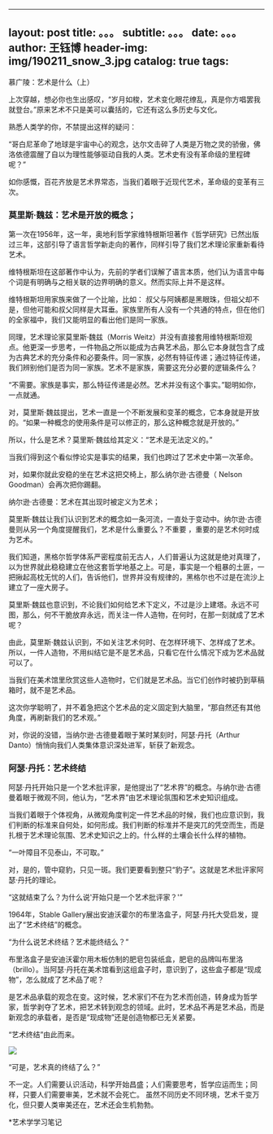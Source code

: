  --- 
 layout:     post 
 title:      。。。 
 subtitle:   。。。
 date:       。。。
 author:     王钰博 
 header-img: img/190211_snow_3.jpg 
 catalog: true 
 tags: 
 --- 
慕广陵：艺术是什么（上）  

上次穿越，想必你也生出感叹，“岁月如梭，艺术变化眼花缭乱，真是你方唱罢我就登台。”原来艺术不只是美可以囊括的，它还有这么多历史与文化。

熟悉人类学的你，不禁提出这样的疑问：

“哥白尼革命了地球是宇宙中心的观念，达尔文击碎了人类是万物之灵的骄傲，佛洛依德震醒了自以为理性能够驱动自我的人类。艺术史有没有革命级的里程碑呢？”

如你感慨，百花齐放是艺术界常态，当我们着眼于近现代艺术，革命级的变革有三次。

### 莫里斯·魏兹：艺术是开放的概念；

第一次在1956年，这一年，奥地利哲学家维特根斯坦著作《哲学研究》已然出版过三年，这部引导了语言哲学新走向的著作，同样引导了我们艺术理论家重新看待艺术。

维特根斯坦在这部著作中认为，先前的学者们误解了语言本质，他们认为语言中每个词是有明确与之相关联的边界明确的意义。然而实际上并不是这样。

维特根斯坦用家族来做了一个比喻，比如： 叔父与阿姨都是黑眼珠，但祖父却不是，但他可能和叔父同样是大耳垂。家族里所有人没有一个共通的特点，但在他们的全家福中，我们又能明显的看出他们是同一家族。

同理，艺术理论家莫里斯·魏兹（Morris Weitz）并没有直接套用维特根斯坦观点。他更深一步思考，一件物品之所以能成为古典艺术品，那么它本身就包含了成为古典艺术的充分条件和必要条件。同一家族，必然有特征传递；通过特征传递，我们辨别他们是否为同一家族。艺术不是家族，需要这充分必要的逻辑条件么？

“不需要。家族是事实，那么特征传递是必然。艺术并没有这个事实。”聪明如你，一点就通。

对，莫里斯·魏兹提出，艺术一直是一个不断发展和变革的概念，它本身就是开放的。“如果一种概念的使用条件是可以修正的，那么这种概念就是开放的。”

所以，什么是艺术？莫里斯·魏兹给其定义：“艺术是无法定义的。”

当我们得到这个看似悖论实是事实的结果，我们也跨过了艺术史中第一次革命。

对，如果你就此安稳的坐在艺术这把交椅上，那么纳尔逊·古德曼（ Nelson Goodman）会再次把你踢翻。

纳尔逊·古德曼：艺术在其出现时被定义为艺术；

莫里斯·魏兹让我们认识到艺术的概念如一条河流，一直处于变动中。纳尔逊·古德曼则从另一个角度提醒我们，艺术是什么重要么？不重要 ，重要的是艺术何时成为艺术。

我们知道，黑格尔哲学体系严密程度前无古人，人们普遍认为这就是绝对真理了，以为世界就此稳稳建立在他这套哲学地基之上。可是，事实是一个粗暴的土匪，一把揪起高枕无忧的人们，告诉他们，世界并没有规律的，黑格尔也不过是在流沙上建立了一座大房子。

莫里斯·魏兹也意识到，不论我们如何给艺术下定义，不过是沙上建塔。永远不可图，那么，何不干脆放弃永远，而关注一件人造物，在何时，在那一刻就成了艺术呢？

由此，莫里斯·魏兹认识到，不如关注艺术何时、在怎样环境下、怎样成了艺术。所以，一件人造物，不用纠结它是不是艺术品，只看它在什么情况下成为艺术品就可以了。

当我们在美术馆里欣赏这些人造物时，它们就是艺术品。当它们创作时被扔到草稿箱时，就不是艺术品。

这次你学聪明了，并不着急把这个艺术品的定义固定到大脑里，“那自然还有其他角度，再刷新我们的艺术观。”

对，你说的没错，当纳尔逊·古德曼着眼于某时某刻时，阿瑟·丹托（Arthur Danto）悄悄向我们人类集体意识深处进军，斩获了新观念。

### 阿瑟·丹托：艺术终结

阿瑟·丹托开始只是一个艺术批评家，是他提出了“艺术界”的概念。与纳尔逊·古德曼着眼于微观不同，他认为，“艺术界”由艺术理论氛围和艺术史知识组成。

当我们着眼于个体视角，从微观角度判定一件艺术品的时候，我们也应意识到，我们判断的标准来自何处，如何形成。我们判断的标准并不是突兀的凭空而生，而是扎根于艺术理论氛围、艺术史知识之上的。什么样的土壤会长什么样的植物。

“一叶障目不见泰山，不可取。”

对，是的，管中窥豹，只见一斑。我们更要看到整只“豹子”。这就是艺术批评家阿瑟·丹托的理论。

“这就结束了么？为什么说'开始只是一个艺术批评家？'”

1964年，Stable Gallery展出安迪沃霍尔的布里洛盒子，阿瑟·丹托大受启发，提出了“艺术终结”的概念。

“为什么说艺术终结？艺术能终结么？”

布里洛盒子是安迪沃霍尔用木板仿制的肥皂包装纸盒，肥皂的品牌叫布里洛（brillo）。当阿瑟·丹托在美术馆看到这组盒子时，意识到了，这些盒子都是“现成物”，怎么就成了艺术品了呢？

是艺术品承载的观念在变。这时候，艺术家们不在为艺术而创造，转身成为哲学家，哲学剥夺了艺术，把艺术转到观念的领域。此时，艺术品不再是艺术品，而是新观念的承载者，是否是“现成物”还是创造物都已无关紧要。

“艺术终结”由此而来。

![](https://ss1.bdstatic.com/70cFvXSh_Q1YnxGkpoWK1HF6hhy/it/u=2839543916,3243796299&fm=27&gp=0.jpg)

“可是，艺术真的终结了么？”

不一定。人们需要认识活动，科学开始昌盛；人们需要思考，哲学应运而生；同样，只要人们需要审美，艺术就不会死亡。
虽然不同历史不同环境，艺术千变万化，但只要人类审美还在，艺术还会生机勃勃。

*艺术学学习笔记
